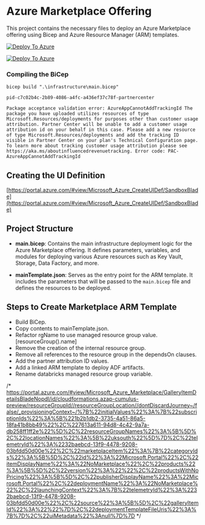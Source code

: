 # Azure Marketplace Offering

This project contains the necessary files to deploy an Azure Marketplace offering using Bicep and Azure Resource Manager (ARM) templates.

[![Deploy To Azure](./deploytoazure.svg?sanitize=true)](https://portal.azure.com/#create/Microsoft.Template/uri/https%3A%2F%2Fraw.githubusercontent.com%2FCloudFormations%2FCF.Cumulus%2Frefs%2Fheads%2Fdevelop_marketplace%2Finfrastructure%2Fmain.json)

[![Deploy To Azure](./deploytoazure.svg?sanitize=true)](https://portal.azure.com/#create/Microsoft.Template/uri/https%3A%2F%2Fraw.githubusercontent.com%2FCloudFormations%2FCF.Cumulus%2Frefs%2Fheads%2Fdevelop_marketplace%2Finfrastructure%2Fmarketplace%2FadfTemplate.json)

### Compiling the BiCep

```
bicep build ".\infrastructure\main.bicep"
```
```
pid-c7c02b4c-2b89-4086-a4fc-a436ef37c78f-partnercenter

Package acceptance validation error: AzureAppCannotAddTrackingId The package you have uploaded utilizes resources of type Microsoft.Resources/deployments for purposes other than customer usage attribution. Partner Center will be unable to add a customer usage attribution id on your behalf in this case. Please add a new resource of type Microsoft.Resources/deployments and add the tracking ID visible in Partner Center on your plan's Technical Configuration page. To learn more about tracking customer usage attribution please see https://aka.ms/aboutinfluencedrevenuetracking. Error code: PAC-AzureAppCannotAddTrackingId
```

## Creating the UI Definition

[https://portal.azure.com/#view/Microsoft_Azure_CreateUIDef/SandboxBlade](https://portal.azure.com/#view/Microsoft_Azure_CreateUIDef/SandboxBlade)

## Project Structure

- **main.bicep**: Contains the main infrastructure deployment logic for the Azure Marketplace offering. It defines parameters, variables, and modules for deploying various Azure resources such as Key Vault, Storage, Data Factory, and more.

- **mainTemplate.json**: Serves as the entry point for the ARM template. It includes the parameters that will be passed to the `main.bicep` file and defines the resources to be deployed.


## Steps to Create Marketplace ARM Template

- Build BiCep.
- Copy contents to mainTemplate.json.
- Refactor rgName to use managed resource group value. [resourceGroup().name]
- Remove the creation of the internal resource group.
- Remove all references to the resource group in the dependsOn clauses.
- Add the partner attribution ID values.
- Add a linked ARM template to deploy ADF artifacts.
- Rename databricks managed resource group variable.


/*
https://portal.azure.com/#view/Microsoft_Azure_Marketplace/GalleryItemDetailsBladeNopdl/id/cloudformations.azap-cumulus-preview/resourceGroupId//resourceGroupLocation//dontDiscardJourney~/false/_provisioningContext~/%7B%22initialValues%22%3A%7B%22subscriptionIds%22%3A%5B%221b2b1db2-3735-4a51-86a5-18fa41b8bb49%22%2C%227613a611-94d8-4c42-9a7a-db258ff1ff2e%22%5D%2C%22resourceGroupNames%22%3A%5B%5D%2C%22locationNames%22%3A%5B%22uksouth%22%5D%7D%2C%22telemetryId%22%3A%2232baebcd-13f9-4478-9208-03bfdd50d00e%22%2C%22marketplaceItem%22%3A%7B%22categoryIds%22%3A%5B%5D%2C%22id%22%3A%22Microsoft.Portal%22%2C%22itemDisplayName%22%3A%22NoMarketplace%22%2C%22products%22%3A%5B%5D%2C%22version%22%3A%22%22%2C%22productsWithNoPricing%22%3A%5B%5D%2C%22publisherDisplayName%22%3A%22Microsoft.Portal%22%2C%22deploymentName%22%3A%22NoMarketplace%22%2C%22launchingContext%22%3A%7B%22telemetryId%22%3A%2232baebcd-13f9-4478-9208-03bfdd50d00e%22%2C%22source%22%3A%5B%5D%2C%22galleryItemId%22%3A%22%22%7D%2C%22deploymentTemplateFileUris%22%3A%7B%7D%2C%22uiMetadata%22%3Anull%7D%7D
*/
